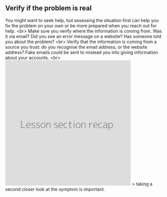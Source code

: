 
## Verify if the problem is real


You might want to seek help, but assessing the situation first can help you fix the problem on your own or be more prepared when you reach out for help.
&lt;br&gt;
Make sure you verify where the information is coming from. Was it via email? Did you see an error message on a website? Has someone told you about the problem?
&lt;br&gt;
Verify that the information is coming from a source you trust: do you recognise the email address, or the website address? Fake emails could be sent to mislead you into giving information about your accounts.
&lt;br&gt;
![](recap.png)
&gt; taking a second closer look at the symptom is important.
